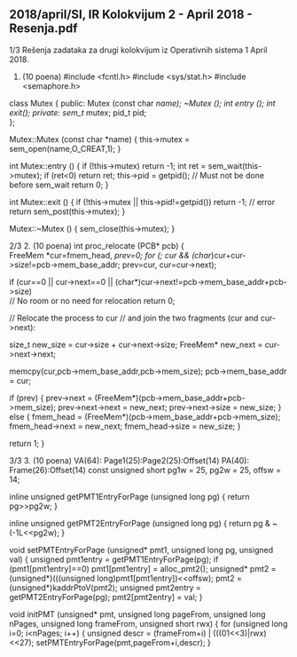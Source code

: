 2018/april/SI, IR Kolokvijum 2 - April 2018 - Resenja.pdf
--------------------------------------------------------------------------------


1/3 
Rešenja zadataka za 
drugi kolokvijum iz Operativnih sistema 1 
April 2018. 
1. (10 poena) 
#include <fcntl.h> 
#include <sys/stat.h> 
#include <semaphore.h> 
 
class Mutex { 
public: 
  Mutex (const char *name); 
 ~Mutex (); 
  int entry (); 
  int exit(); 
private: 
  sem_t* mutex; 
  pid_t pid;  
}; 
 
Mutex::Mutex (const char *name) { 
  this->mutex = sem_open(name,O_CREAT,1); 
} 
 
int Mutex::entry () { 
  if (!this->mutex) return -1; 
  int ret = sem_wait(this->mutex); 
  if (ret<0) return ret; 
  this->pid = getpid(); // Must not be done before sem_wait 
  return 0; 
} 
 
int Mutex::exit () { 
  if (!this->mutex || this->pid!=getpid()) return -1; // error 
  return sem_post(this->mutex); 
} 
 
Mutex::~Mutex () { 
  sem_close(this->mutex); 
} 

2/3 
2. (10 poena) 
int proc_relocate (PCB* pcb) {   
  FreeMem *cur=fmem_head, *prev=0; 
  for (; cur && (char*)cur+cur->size!=pcb->mem_base_addr; 
         prev=cur, cur=cur->next); 
 
  if (cur==0 || cur->next==0 || 
      (char*)cur->next!=pcb->mem_base_addr+pcb->size)   
    // No room or no need for relocation 
    return 0; 
 
  // Relocate the process to cur 
  // and join the two fragments (cur and cur->next): 
 
  size_t new_size = cur->size + cur->next->size; 
  FreeMem* new_next = cur->next->next; 
 
  memcpy(cur,pcb->mem_base_addr,pcb->mem_size); 
  pcb->mem_base_addr = cur; 
 
  if (prev) { 
    prev->next = (FreeMem*)(pcb->mem_base_addr+pcb->mem_size); 
    prev->next->next = new_next; 
    prev->next->size = new_size; 
  } else { 
    fmem_head = (FreeMem*)(pcb->mem_base_addr+pcb->mem_size); 
    fmem_head->next = new_next; 
    fmem_head->size = new_size; 
  } 
 
  return 1; 
} 

3/3 
3. (10 poena) 
VA(64): Page1(25):Page2(25):Offset(14) 
PA(40): Frame(26):Offset(14) 
const unsigned short pg1w = 25, pg2w = 25, offsw = 14; 
 
inline unsigned getPMT1EntryForPage (unsigned long pg) { 
  return pg>>pg2w; 
} 
 
inline unsigned getPMT2EntryForPage (unsigned long pg) { 
  return pg & ~(-1L<<pg2w); 
} 
 
void setPMTEntryForPage (unsigned* pmt1, unsigned long pg, unsigned val) { 
  unsigned pmt1entry = getPMT1EntryForPage(pg); 
  if (pmt1[pmt1entry]==0) 
    pmt1[pmt1entry] = alloc_pmt2(); 
  unsigned* pmt2 = (unsigned*)(((unsigned long)pmt1[pmt1entry])<<offsw); 
  pmt2 = (unsigned*)kaddrPtoV(pmt2); 
  unsigned pmt2entry = getPMT2EntryForPage(pg); 
  pmt2[pmt2entry] = val; 
} 
 
void initPMT (unsigned* pmt, unsigned long pageFrom, unsigned long nPages, 
              unsigned long frameFrom, unsigned short rwx) { 
  for (unsigned long i=0; i<nPages; i++) { 
    unsigned descr = (frameFrom+i) | (((01<<3)|rwx)<<27); 
    setPMTEntryForPage(pmt,pageFrom+i,descr); 
  } 